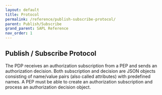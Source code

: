 ```yaml
---
layout: default
title: Protocol
permalink: /reference/publish-subscribe-protocol/
parent: Publish/Subscribe
grand_parent: SAPL Reference
nav_order: 1
---
```


## Publish / Subscribe Protocol

The PDP receives an authorization subscription from a PEP and sends an authorization decision. Both subscription and decision are JSON objects consisting of name/value pairs (also called attributes) with predefined names. A PEP must be able to create an authorization subscription and process an authorization decision object.